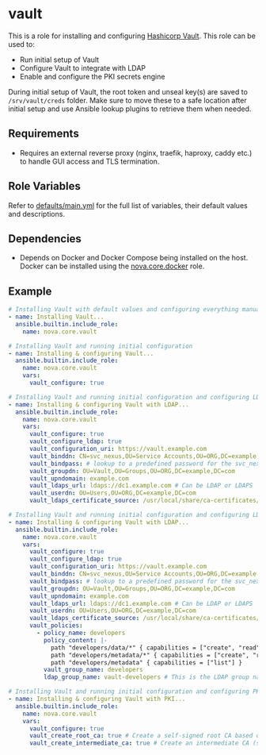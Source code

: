 # vault

This is a role for installing and configuring [Hashicorp Vault](https://www.hashicorp.com/products/vault). This role can be used to:

- Run initial setup of Vault
- Configure Vault to integrate with LDAP
- Enable and configure the PKI secrets engine

During initial setup of Vault, the root token and unseal key(s) are saved to `/srv/vault/creds` folder. Make sure to move these to a safe location after initial setup and use Ansible lookup plugins to retrieve them when needed.

## Requirements

- Requires an external reverse proxy (nginx, traefik, haproxy, caddy etc.) to handle GUI access and TLS termination.

## Role Variables

Refer to [defaults/main.yml](https://github.com/ClarifiedSecurity/nova.core/blob/main/nova/core/roles/vault/defaults/main.yml) for the full list of variables, their default values and descriptions.

## Dependencies

- Depends on Docker and Docker Compose being installed on the host. Docker can be installed using the [nova.core.docker](https://github.com/ClarifiedSecurity/nova.core/tree/main/nova/core/roles/docker) role.

## Example

```yaml
# Installing Vault with default values and configuring everything manually
- name: Installing Vault...
  ansible.builtin.include_role:
    name: nova.core.vault
```

```yaml
# Installing Vault and running initial configuration
- name: Installing & configuring Vault...
  ansible.builtin.include_role:
    name: nova.core.vault
    vars:
      vault_configure: true
```

```yaml
# Installing Vault and running initial configuration and configuring LDAP
- name: Installing & configuring Vault with LDAP...
  ansible.builtin.include_role:
    name: nova.core.vault
    vars:
      vault_configure: true
      vault_configure_ldap: true
      vault_configuration_uri: https://vault.example.com
      vault_binddn: CN=svc_nexus,OU=Service Accounts,OU=ORG,DC=example,DC=com
      vault_bindpass: # lookup to a predefined password for the svc_nexus user
      vault_groupdn: OU=Vault,OU=Groups,OU=ORG,DC=example,DC=com
      vault_upndomain: example.com
      vault_ldaps_url: ldaps://dc1.example.com # Can be LDAP or LDAPS
      vault_userdn: OU=Users,OU=ORG,DC=example,DC=com
      vault_ldaps_certificate_source: /usr/local/share/ca-certificates/LDAPRootCA.crt # Path or URL to the LDAP server's root CA certificate
```

```yaml
# Installing Vault and running initial configuration and configuring LDAP and creating a policy for developers
- name: Installing & configuring Vault with LDAP...
  ansible.builtin.include_role:
    name: nova.core.vault
    vars:
      vault_configure: true
      vault_configure_ldap: true
      vault_configuration_uri: https://vault.example.com
      vault_binddn: CN=svc_nexus,OU=Service Accounts,OU=ORG,DC=example,DC=com
      vault_bindpass: # lookup to a predefined password for the svc_nexus user
      vault_groupdn: OU=Vault,OU=Groups,OU=ORG,DC=example,DC=com
      vault_upndomain: example.com
      vault_ldaps_url: ldaps://dc1.example.com # Can be LDAP or LDAPS
      vault_userdn: OU=Users,OU=ORG,DC=example,DC=com
      vault_ldaps_certificate_source: /usr/local/share/ca-certificates/LDAPRootCA.crt # Path or URL to the LDAP server's root CA certificate
      vault_policies:
        - policy_name: developers
          policy_content: |-
            path "developers/data/*" { capabilities = ["create", "read", "update", "patch", "delete", "list"] }
            path "developers/metadata/*" { capabilities = ["create", "read", "update", "patch", "delete", "list"] }
            path "developers/metadata" { capabilities = ["list"] }
          vault_group_name: developers
          ldap_group_name: vault-developers # This is the LDAP group name that will be mapped to the Vault group for this policy
```

```yaml
# Installing Vault and running initial configuration and configuring PKI with default values
- name: Installing & configuring Vault with PKI...
  ansible.builtin.include_role:
    name: nova.core.vault
    vars:
      vault_configure: true
      vault_create_root_ca: true # Create a self-signed root CA based on the role defaults
      vault_create_intermediate_ca: true # Create an intermediate CA (signed by the root CA) based on the role defaults
```
